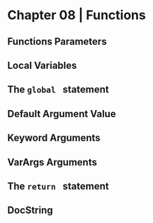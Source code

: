 # Chapter 08 | Functions #

## Functions Parameters ##

## Local Variables ##

## The `global ` statement ##

## Default Argument Value ##

## Keyword Arguments ##

## VarArgs Arguments ##

## The `return ` statement ##

## DocString ##
